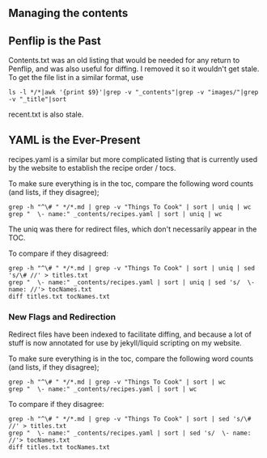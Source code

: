 Managing the contents
------------------------------

## Penflip is the Past

Contents.txt was an old listing that would be needed for any return to Penflip,
and was also useful for diffing.  I removed it so it wouldn't get stale.
To get the file list in a similar format, use

	ls -l */*|awk '{print $9}'|grep -v "_contents"|grep -v "images/"|grep -v "_title"|sort

recent.txt is also stale.

## YAML is the Ever-Present

recipes.yaml is a similar but more complicated listing that is currently used by the website
to establish the recipe order / tocs.

To make sure everything is in the toc, compare the following word counts (and lists, if they disagree);

	grep -h "^\# " */*.md | grep -v "Things To Cook" | sort | uniq | wc
	grep "  \- name:" _contents/recipes.yaml | sort | uniq | wc

The uniq was there for redirect files, which don't necessarily appear in the TOC.

To compare if they disagreed:

	grep -h "^\# " */*.md | grep -v "Things To Cook" | sort | uniq | sed 's/\# //' > titles.txt
	grep "  \- name:" _contents/recipes.yaml | sort | uniq | sed 's/  \- name: //'> tocNames.txt
	diff titles.txt tocNames.txt

### New Flags and Redirection

Redirect files have been indexed to facilitate diffing,
and because a lot of stuff is now annotated for use by jekyll/liquid scripting on my website.

To make sure everything is in the toc, compare the following word counts (and lists, if they disagree);

	grep -h "^\# " */*.md | grep -v "Things To Cook" | sort | wc
	grep "  \- name:" _contents/recipes.yaml | sort | wc

To compare if they disagree:

	grep -h "^\# " */*.md | grep -v "Things To Cook" | sort | sed 's/\# //' > titles.txt
	grep "  \- name:" _contents/recipes.yaml | sort | sed 's/  \- name: //'> tocNames.txt
	diff titles.txt tocNames.txt
